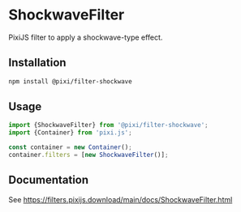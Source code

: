 # ShockwaveFilter

PixiJS filter to apply a shockwave-type effect.

## Installation

```bash
npm install @pixi/filter-shockwave
```

## Usage

```js
import {ShockwaveFilter} from '@pixi/filter-shockwave';
import {Container} from 'pixi.js';

const container = new Container();
container.filters = [new ShockwaveFilter()];
```

## Documentation

See https://filters.pixijs.download/main/docs/ShockwaveFilter.html